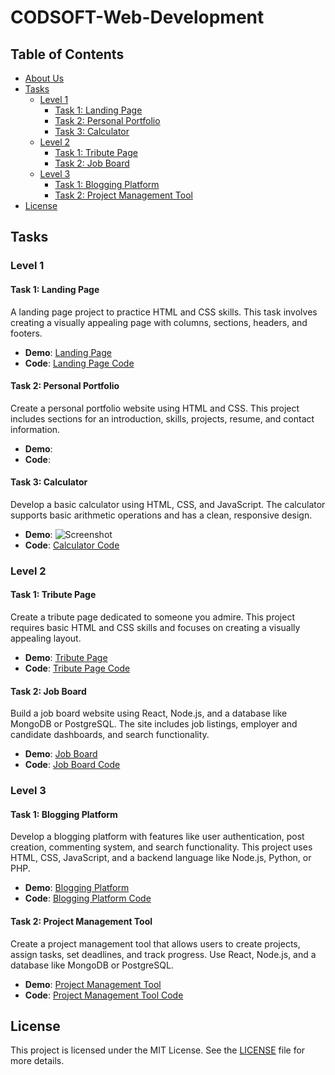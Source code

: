 # CODSOFT-Web-Development

## Table of Contents

- [About Us](#about-us)
- [Tasks](#tasks)
  - [Level 1](#level-1)
    - [Task 1: Landing Page](#task-1-landing-page)
    - [Task 2: Personal Portfolio](#task-2-personal-portfolio)
    - [Task 3: Calculator](#task-3-calculator)
  - [Level 2](#level-2)
    - [Task 1: Tribute Page](#task-1-tribute-page)
    - [Task 2: Job Board](#task-2-job-board)
  - [Level 3](#level-3)
    - [Task 1: Blogging Platform](#task-1-blogging-platform)
    - [Task 2: Project Management Tool](#task-2-project-management-tool)
- [License](#license)

## Tasks

### Level 1

#### Task 1: Landing Page

A landing page project to practice HTML and CSS skills. This task involves creating a visually appealing page with columns, sections, headers, and footers.

- **Demo**: [Landing Page](#)
- **Code**: [Landing Page Code](#)

#### Task 2: Personal Portfolio

Create a personal portfolio website using HTML and CSS. This project includes sections for an introduction, skills, projects, resume, and contact information.

- **Demo**: 
- **Code**:

#### Task 3: Calculator

Develop a basic calculator using HTML, CSS, and JavaScript. The calculator supports basic arithmetic operations and has a clean, responsive design.

- **Demo**: ![Screenshot](https://github.com/user-attachments/assets/a8421876-408b-4f49-8a33-c633b9294d53)
- **Code**: [Calculator Code](https://github.com/raaichu121/CODSOFT-Web-Development/tree/main/Calculator)

### Level 2

#### Task 1: Tribute Page

Create a tribute page dedicated to someone you admire. This project requires basic HTML and CSS skills and focuses on creating a visually appealing layout.

- **Demo**: [Tribute Page](#)
- **Code**: [Tribute Page Code](#)

#### Task 2: Job Board

Build a job board website using React, Node.js, and a database like MongoDB or PostgreSQL. The site includes job listings, employer and candidate dashboards, and search functionality.

- **Demo**: [Job Board](#)
- **Code**: [Job Board Code](#)

### Level 3

#### Task 1: Blogging Platform

Develop a blogging platform with features like user authentication, post creation, commenting system, and search functionality. This project uses HTML, CSS, JavaScript, and a backend language like Node.js, Python, or PHP.

- **Demo**: [Blogging Platform](#)
- **Code**: [Blogging Platform Code](#)

#### Task 2: Project Management Tool

Create a project management tool that allows users to create projects, assign tasks, set deadlines, and track progress. Use React, Node.js, and a database like MongoDB or PostgreSQL.

- **Demo**: [Project Management Tool](#)
- **Code**: [Project Management Tool Code](#)

## License

This project is licensed under the MIT License. See the [LICENSE](./LICENSE) file for more details.

